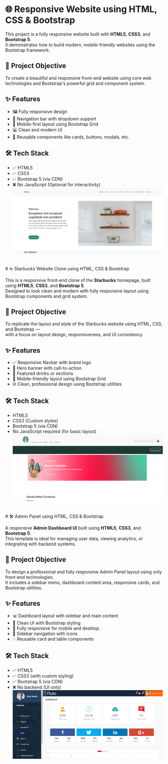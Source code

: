 # 🌐 Responsive Website using HTML, CSS & Bootstrap

This project is a fully responsive website built with **HTML5**, **CSS3**, and **Bootstrap 5**.  
It demonstrates how to build modern, mobile-friendly websites using the Bootstrap framework.

## 🎯 Project Objective

To create a beautiful and responsive front-end website using core web technologies and Bootstrap's powerful grid and component system.

## ✨ Features

- 🖼️ Fully responsive design
- 🧭 Navigation bar with dropdown support
- 📱 Mobile-first layout using Bootstrap Grid
- 💻 Clean and modern UI
- 🎨 Reusable components like cards, buttons, modals, etc.

## 🛠️ Tech Stack

- ✅ HTML5  
- ✅ CSS3  
- ✅ Bootstrap 5 (via CDN)  
- ❌ No JavaScript (Optional for interactivity)
<a href="https://heroic-begonia-60a036.netlify.app/"><img src="Class.png"></a>
<br>
# ☕ Starbucks Website Clone using HTML, CSS & Bootstrap

This is a responsive front-end clone of the **Starbucks** homepage, built using **HTML5**, **CSS3**, and **Bootstrap 5**.  
Designed to look clean and modern with fully responsive layout using Bootstrap components and grid system.

## 🎯 Project Objective

To replicate the layout and style of the Starbucks website using HTML, CSS, and Bootstrap —  
with a focus on layout design, responsiveness, and UI consistency.

## ✨ Features

- ✅ Responsive Navbar with brand logo
- 🎯 Hero banner with call-to-action
- 🍵 Featured drinks or sections
- 📱 Mobile-friendly layout using Bootstrap Grid
- 🌐 Clean, professional design using Bootstrap utilities

## 🛠️ Tech Stack

- HTML5  
- CSS3 (Custom styles)  
- Bootstrap 5 (via CDN)  
- No JavaScript required (for basic layout)
<a href="https://github.com/Ankitmahajna022/bootstrap--Project/tree/main/Bootstrap%20Project"><img src="starbucks.png"></a>
<br>
# 🛠️ Admin Panel using HTML, CSS & Bootstrap

A responsive **Admin Dashboard UI** built using **HTML5**, **CSS3**, and **Bootstrap 5**.  
This template is ideal for managing user data, viewing analytics, or integrating with backend systems.

## 🎯 Project Objective

To design a professional and fully responsive Admin Panel layout using only front-end technologies.  
It includes a sidebar menu, dashboard content area, responsive cards, and Bootstrap utilities.

## ✨ Features

- 📊 Dashboard layout with sidebar and main content
- 🎨 Clean UI with Bootstrap styling
- 📱 Fully responsive for mobile and desktop
- 🧭 Sidebar navigation with icons
- 💡 Reusable card and table components

## 🛠️ Tech Stack

- ✅ HTML5  
- ✅ CSS3 (with custom styling)  
- ✅ Bootstrap 5 (via CDN)  
- ❌ No backend (UI only)
<a href="https://frabjous-cactus-dceace.netlify.app/"><img src="pluto.png"></a>

